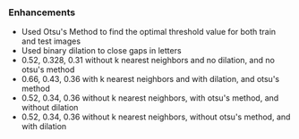 ### Enhancements

- Used Otsu's Method to find the optimal threshold value for both train and test images
- Used binary dilation to close gaps in letters
- 0.52, 0.328, 0.31 without k nearest neighbors and no dilation, and no otsu's method
- 0.66, 0.43, 0.36 with k nearest neighbors and with dilation, and otsu's method
- 0.52, 0.34, 0.36 without k nearest neighbors, with otsu's method, and without dilation
- 0.52, 0.34, 0.36 without k nearest neighbors, without otsu's method, and with dilation